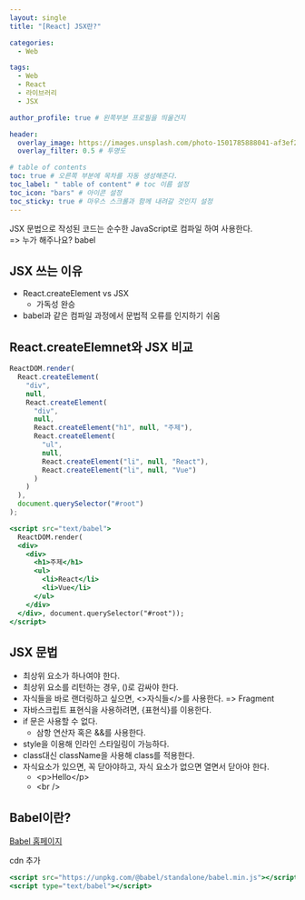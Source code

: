```yaml
---
layout: single
title: "[React] JSX란?"

categories:
  - Web

tags:
  - Web
  - React
  - 라이브러리
  - JSX

author_profile: true # 왼쪽부분 프로필을 띄울건지

header:
  overlay_image: https://images.unsplash.com/photo-1501785888041-af3ef285b470?ixlib=rb-1.2.1&ixid=eyJhcHBfaWQiOjEyMDd9&auto=format&fit=crop&w=1350&q=80
  overlay_filter: 0.5 # 투명도

# table of contents
toc: true # 오른쪽 부분에 목차를 자동 생성해준다.
toc_label: " table of content" # toc 이름 설정
toc_icon: "bars" # 아이콘 설정
toc_sticky: true # 마우스 스크롤과 함께 내려갈 것인지 설정
---
```


JSX 문법으로 작성된 코드는 순수한 JavaScript로 컴파일 하여 사용한다.  
=> 누가 해주나요? babel

## JSX 쓰는 이유

- React.createElement vs JSX
  - 가독성 완승
- babel과 같은 컴파일 과정에서 문법적 오류를 인지하기 쉬움

## React.createElemnet와 JSX 비교

```jsx
ReactDOM.render(
  React.createElement(
    "div",
    null,
    React.createElement(
      "div",
      null,
      React.createElement("h1", null, "주제"),
      React.createElement(
        "ul",
        null,
        React.createElement("li", null, "React"),
        React.createElement("li", null, "Vue")
      )
    )
  ),
  document.querySelector("#root")
);
```

```jsx
<script src="text/babel">
  ReactDOM.render(
  <div>
    <div>
      <h1>주제</h1>
      <ul>
        <li>React</li>
        <li>Vue</li>
      </ul>
    </div>
  </div>, document.querySelector("#root"));
</script>
```

## JSX 문법

- 최상위 요소가 하나여야 한다.
- 최상위 요소를 리턴하는 경우, ()로 감싸야 한다.
- 자식들을 바로 랜더링하고 싶으면, <>자식들</>를 사용한다. => Fragment
- 자바스크립트 표현식을 사용하려면, {표현식}를 이용한다.
- if 문은 사용할 수 없다.
  - 삼항 연산자 혹은 &&를 사용한다.
- style을 이용해 인라인 스타일링이 가능하다.
- class대신 className을 사용해 class를 적용한다.
- 자식요소가 있으면, 꼭 닫아야하고, 자식 요소가 없으면 열면서 닫아야 한다.
  - &lt;p&gt;Hello&lt;/p&gt;
  - &lt;br /&gt;

## Babel이란?

[Babel 홈페이지](https://babeljs.io/)

cdn 추가

```jsx
<script src="https://unpkg.com/@babel/standalone/babel.min.js"></script>
<script type="text/babel"></script>
```
